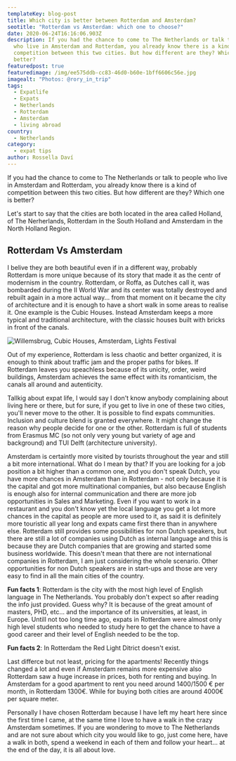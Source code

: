 ```yaml
---
templateKey: blog-post
title: Which city is better between Rotterdam and Amsterdam?
seotitle: "Rotterdam vs Amsterdam: which one to choose?"
date: 2020-06-24T16:16:06.903Z
description: If you had the chance to come to The Netherlands or talk to people
  who live in Amsterdam and Rotterdam, you already know there is a kind of
  competition between this two cities. But how different are they? Which one is
  better?
featuredpost: true
featuredimage: /img/ee575ddb-cc83-46d0-b60e-1bff6606c56e.jpg
imagealt: "Photos: @rory_in_trip"
tags:
  - Expatlife
  - Expats
  - Netherlands
  - Rotterdam
  - Amsterdam
  - living abroad
country:
  - Netherlands
category:
  - expat tips
author: Rossella Daví
---
```

If you had the chance to come to The Netherlands or talk to people who live in Amsterdam and Rotterdam, you already know there is a kind of competition between this two cities. But how different are they? Which one is better?

Let's start to say that the cities are both located in the area called Holland, of The Nerherlands, Rotterdam in the South Holland and Amsterdam in the North Holland Region.

## Rotterdam Vs Amsterdam

I belive they are both beautiful even if in a different way, probably Rotterdam is more unique because of its story that made it as the centr of modernism in the country. Rotterdam, or Roffa, as Dutches call it, was bombarded during the II World War and its center was totally destroyed and rebuilt again in a more actual way... from that moment on it became the city of architecture and it is enough to have a short walk in some areas to realise it. One example is the Cubic Houses. Instead Amsterdam keeps a more typical and traditional architecture, with the classic houses built with bricks in front of the canals.

![Willemsbrug, Cubic Houses, Amsterdam, Lights Festival](/img/aaeca4af-a3ea-40fd-9c77-07cb3fb149a6.jpg)

Out of my experience, Rotterdam is less chaotic and better organized, it is enough to think about traffic jam and the proper paths for bikes. If Rotterdam leaves you speachless because of its unicity, order, weird buildings, Amsterdam achieves the same effect with its romanticism, the canals all around and autenticity.

Tallkig about expat life, I would say I don't know anybody complaining about living here or there, but for sure, if you get to live in one of these two cities, you'll never move to the other. It is possible to find expats communities. Inclusion and culture blend is granted everywhere. It might change the reason why people decide for one or the other. Rotterdam is full of students from Erasmus MC (so not only very young but variety of age and background) and TUI Delft (architecture university). 

Amsterdam is certaintly more visited by tourists throughout the year and still a bit more international. What do I mean by that? If you are looking for a job position a bit higher than a common one, and you don't speak Dutch, you have more chances in Amsterdam than in Rotterdam - not only because it is the capital and got more multinational companies, but also because English is enough also for internal communication and there are more job opportunities in Sales and Marketing. Even if you want to work in a restaurant and you don't know yet the local language you get a lot more chances in the capital as people are more used to it, as said it is definitely more touristic all year long and expats came first there than in anywhere else. Rotterdam still provides some possibilities for non Dutch speakers, but there are still a lot of companies using Dutch as internal language and this is because they are Dutch companies that are growing and started some business worldwide. This doesn't mean that there are not international companies in Rotterdam, I am just considering the whole scenario. Other opportunities for non Dutch speakers are in start-ups and those are very easy to find in all the main cities of the country.

**Fun facts 1**: Rotterdam is the city with the most high level of English language in The Netherlands. You probably don't expect so after reading the info just provided. Guess why? It is because of the great amount of masters, PHD, etc... and the importance of its universities, at least, in Europe. Untill not too long time ago, expats in Rotterdam were almost only high level students who needed to study here to get the chance to have a good career and their level of English needed to be the top.

**Fun facts 2**: In Rotterdam the Red Light Ditrict doesn't exist.

Last differce but not least, pricing for the apartments! Recently things changed a lot and even if Amsterdam remains more expensive also Rotterdam saw a huge increase in prices, both for renting and buying.  In Amsterdam for a good apartment to rent you need around 1400/1500 € per month, in Rotterdam 1300€. While for buying both cities are around 4000€ per square meter.

Personally I have chosen Rotterdam because I have left my heart here since the first time I came, at the same time I love to have a walk in the crazy Amsterdam sometimes.  If you are wondering to move to The Netherlands and are not sure about which city you would like to go, just come here, have a walk in both, spend a weekend in each of them and follow your heart... at the end of the day, it is all about love.